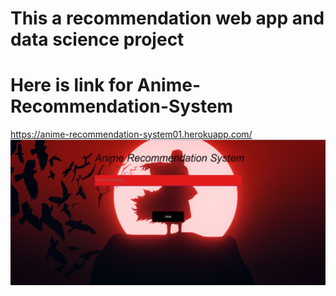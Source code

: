 # This a recommendation web app and data science project 
# Here is link for Anime-Recommendation-System
https://anime-recommendation-system01.herokuapp.com/
![Screenshot](anime_recommendation_system.png)

